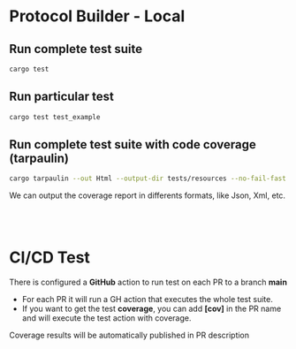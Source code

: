 # Protocol Builder - Local 

## Run complete test suite
  ```bash
  cargo test
  ```

## Run particular test
  ```bash
  cargo test test_example
  ```

## Run complete test suite with code coverage (tarpaulin)
  ```bash
  cargo tarpaulin --out Html --output-dir tests/resources --no-fail-fast
  ```
  We can output the coverage report in differents formats, like Json, Xml, etc.

<br>
<br>

# CI/CD Test
There is configured a **GitHub** action to run test on each PR to a branch **main** 

- For each PR it will run a GH action that executes the whole test suite.
- If you want to get the test **coverage**, you can add **[cov]** in the PR name and will execute the test action with coverage.

Coverage results will be automatically published in PR description